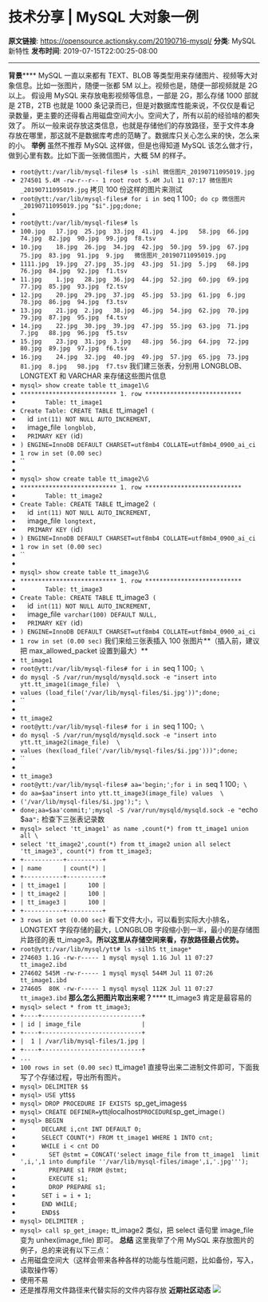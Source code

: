 # 技术分享 | MySQL 大对象一例

**原文链接**: https://opensource.actionsky.com/20190716-mysql/
**分类**: MySQL 新特性
**发布时间**: 2019-07-15T22:00:25-08:00

---

**背景******
MySQL 一直以来都有 TEXT、BLOB 等类型用来存储图片、视频等大对象信息。比如一张图片，随便一张都 5M 以上。视频也是，随便一部视频就是 2G 以上。
假设用 MySQL 来存放电影视频等信息，一部是 2G，那么存储 1000 部就是 2TB，2TB 也就是 1000 条记录而已，但是对数据库性能来说，不仅仅是看记录数量，更主要的还得看占用磁盘空间大小。空间大了，所有以前的经验啥的都失效了。
所以一般来说存放这类信息，也就是存储他们的存放路径，至于文件本身存放在哪里，那这就不是数据库考虑的范畴了。数据库只关心怎么来的快，怎么来的小。
**举例**
虽然不推荐 MySQL 这样做，但是也得知道 MySQL 该怎么做才行，做到心里有数。比如下面一张微信图片，大概 5M 的样子。
- `root@ytt:/var/lib/mysql-files# ls -sihl 微信图片_20190711095019.jpg`
- `274501 5.4M -rw-r--r-- 1 root root 5.4M Jul 11 07:17 微信图片_20190711095019.jpg`
拷贝 100 份这样的图片来测试
- `root@ytt:/var/lib/mysql-files# for i in `seq 1 100`; do cp 微信图片_20190711095019.jpg "$i".jpg;done;`
- 
- `root@ytt:/var/lib/mysql-files# ls`
- `100.jpg   17.jpg  25.jpg  33.jpg  41.jpg  4.jpg   58.jpg  66.jpg  74.jpg  82.jpg  90.jpg  99.jpg  f8.tsv`
- `10.jpg    18.jpg  26.jpg  34.jpg  42.jpg  50.jpg  59.jpg  67.jpg  75.jpg  83.jpg  91.jpg  9.jpg   微信图片_20190711095019.jpg`
- `1111.jpg  19.jpg  27.jpg  35.jpg  43.jpg  51.jpg  5.jpg   68.jpg  76.jpg  84.jpg  92.jpg  f1.tsv`
- `11.jpg    1.jpg   28.jpg  36.jpg  44.jpg  52.jpg  60.jpg  69.jpg  77.jpg  85.jpg  93.jpg  f2.tsv`
- `12.jpg    20.jpg  29.jpg  37.jpg  45.jpg  53.jpg  61.jpg  6.jpg   78.jpg  86.jpg  94.jpg  f3.tsv`
- `13.jpg    21.jpg  2.jpg   38.jpg  46.jpg  54.jpg  62.jpg  70.jpg  79.jpg  87.jpg  95.jpg  f4.tsv`
- `14.jpg    22.jpg  30.jpg  39.jpg  47.jpg  55.jpg  63.jpg  71.jpg  7.jpg   88.jpg  96.jpg  f5.tsv`
- `15.jpg    23.jpg  31.jpg  3.jpg   48.jpg  56.jpg  64.jpg  72.jpg  80.jpg  89.jpg  97.jpg  f6.tsv`
- `16.jpg    24.jpg  32.jpg  40.jpg  49.jpg  57.jpg  65.jpg  73.jpg  81.jpg  8.jpg   98.jpg  f7.tsv`
我们建三张表，分别用 LONGBLOB、LONGTEXT 和 VARCHAR 来存储这些图片信息
- `mysql> show create table tt_image1\G`
- `*************************** 1. row ***************************`
- `       Table: tt_image1`
- `Create Table: CREATE TABLE `tt_image1` (`
- `  `id` int(11) NOT NULL AUTO_INCREMENT,`
- `  `image_file` longblob,`
- `  PRIMARY KEY (`id`)`
- `) ENGINE=InnoDB DEFAULT CHARSET=utf8mb4 COLLATE=utf8mb4_0900_ai_ci`
- `1 row in set (0.00 sec)`
- ``
- 
- `mysql> show create table tt_image2\G`
- `*************************** 1. row ***************************`
- `       Table: tt_image2`
- `Create Table: CREATE TABLE `tt_image2` (`
- `  `id` int(11) NOT NULL AUTO_INCREMENT,`
- `  `image_file` longtext,`
- `  PRIMARY KEY (`id`)`
- `) ENGINE=InnoDB DEFAULT CHARSET=utf8mb4 COLLATE=utf8mb4_0900_ai_ci`
- `1 row in set (0.00 sec)`
- ``
- 
- `mysql> show create table tt_image3\G`
- `*************************** 1. row ***************************`
- `       Table: tt_image3`
- `Create Table: CREATE TABLE `tt_image3` (`
- `  `id` int(11) NOT NULL AUTO_INCREMENT,`
- `  `image_file` varchar(100) DEFAULT NULL,`
- `  PRIMARY KEY (`id`)`
- `) ENGINE=InnoDB DEFAULT CHARSET=utf8mb4 COLLATE=utf8mb4_0900_ai_ci`
- `1 row in set (0.00 sec)`
我们来给三张表插入 100 张图片**（插入前，建议把 max_allowed_packet 设置到最大）**
- `tt_image1`
- `root@ytt:/var/lib/mysql-files# for i in `seq 1 100`; \`
- `do mysql -S /var/run/mysqld/mysqld.sock -e "insert into ytt.tt_image1(image_file)  \`
- `values (load_file('/var/lib/mysql-files/$i.jpg'))";done;`
- ``
- 
- `tt_image2`
- `root@ytt:/var/lib/mysql-files# for i in `seq 1 100`; \`
- `do mysql -S /var/run/mysqld/mysqld.sock -e "insert into ytt.tt_image2(image_file)  \`
- `values (hex(load_file('/var/lib/mysql-files/$i.jpg')))";done;`
- ``
- 
- `tt_image3`
- `root@ytt:/var/lib/mysql-files# aa='begin;';for i in `seq 1 100`; \`
- `do aa=$aa"insert into ytt.tt_image3(image_file) values  \`
- `('/var/lib/mysql-files/$i.jpg');"; \`
- `done;aa=$aa'commit;';mysql -S /var/run/mysqld/mysqld.sock -e "`echo $aa`";`
检查下三张表记录数
- `mysql> select 'tt_image1' as name ,count(*) from tt_image1 union all \`
- `select 'tt_image2',count(*) from tt_image2 union all select 'tt_image3', count(*) from tt_image3;`
- `+-----------+----------+`
- `| name      | count(*) |`
- `+-----------+----------+`
- `| tt_image1 |      100 |`
- `| tt_image2 |      100 |`
- `| tt_image3 |      100 |`
- `+-----------+----------+`
- `3 rows in set (0.00 sec)`
看下文件大小，可以看到实际大小排名，LONGTEXT 字段存储的最大，LONGBLOB 字段缩小到一半，最小的是存储图片路径的表 tt_image3。**所以这里从存储空间来看，存放路径最占优势。**
- `root@ytt:/var/lib/mysql/ytt# ls -silhS tt_image*`
- `274603 1.1G -rw-r----- 1 mysql mysql 1.1G Jul 11 07:27 tt_image2.ibd`
- `274602 545M -rw-r----- 1 mysql mysql 544M Jul 11 07:26 tt_image1.ibd`
- `274605  80K -rw-r----- 1 mysql mysql 112K Jul 11 07:27 tt_image3.ibd`
**那么怎么把图片取出来呢？******
tt_image3 肯定是最容易的
- `mysql> select * from tt_image3;`
- `+----+----------------------------+`
- `| id | image_file                 |`
- `+----+----------------------------+`
- `|  1 | /var/lib/mysql-files/1.jpg |`
- `+----+----------------------------+`
- `...`
- `100 rows in set (0.00 sec)`
tt_image1 直接导出来二进制文件即可，下面我写了个存储过程，导出所有图片。
- `mysql> DELIMITER $$`
- `mysql> USE `ytt`$$`
- `mysql> DROP PROCEDURE IF EXISTS `sp_get_image`$$`
- `mysql> CREATE DEFINER=`ytt`@`localhost` PROCEDURE `sp_get_image`()`
- `mysql> BEGIN`
- `      DECLARE i,cnt INT DEFAULT 0;`
- `      SELECT COUNT(*) FROM tt_image1 WHERE 1 INTO cnt;`
- `      WHILE i < cnt DO`
- `        SET @stmt = CONCAT('select image_file from tt_image1  limit ',i,',1 into dumpfile ''/var/lib/mysql-files/image',i,'.jpg''');`
- `        PREPARE s1 FROM @stmt;`
- `        EXECUTE s1;`
- `        DROP PREPARE s1;`
- `      SET i = i + 1;`
- `      END WHILE;`
- `      END$$`
- `mysql> DELIMITER ;`
- `mysql> call sp_get_image;`
tt_image2 类似，把 select 语句里 image_file 变为 unhex(image_file) 即可。
**总结**
这里我举了个用 MySQL 来存放图片的例子，总的来说有以下三点：
- 占用磁盘空间大（这样会带来各种各样的功能与性能问题，比如备份，写入，读取操作等）
- 使用不易
- 还是推荐用文件路径来代替实际的文件内容存放
**近期社区动态**
![](https://opensource.actionsky.com/wp-content/uploads/2019/08/海报.jpg)